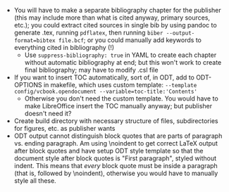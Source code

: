 - You will have to make a separate bibliography chapter for the publisher (this
  may include more than what is cited anyway, primary sources, etc.); you could
  extract cited sources in single bib by using pandoc to generate .tex, running
  `pdflatex`, then running `biber --output-format=bibtex file.bcf`; or you could
  manually add keywords to everything cited in bibliography (!)
  + Use `suppress-bibliography: true` in YAML to create each chapter without
    automatic bibliography at end; but this won't work to create final
    bibliography; may have to modify .csl file
- If you want to insert TOC automatically, sort of, in ODT, add to ODT-OPTIONS
  in makefile, which uses custom template:  `--template
  config/vcbook.opendocument --variable=toc-title:'Contents'`
  + Otherwise you don't need the custom template. You would have to make
    LibreOffice insert the TOC manually anyway; but publisher doesn't need it?
- Create build directory with necessary structure of files, subdirectories for
  figures, etc. as publisher wants
- ODT output cannot distinguish block quotes that are parts of paragraph vs.
  ending paragraph. Am using \noindent to get correct LaTeX output after block
  quotes and have setup ODT style template so that the document style after
  block quotes is "First paragraph", styled without indent. This means that
  *every* block quote must be inside a paragraph (that is, followed by
  \noindent), otherwise you would have to manually style all these.

